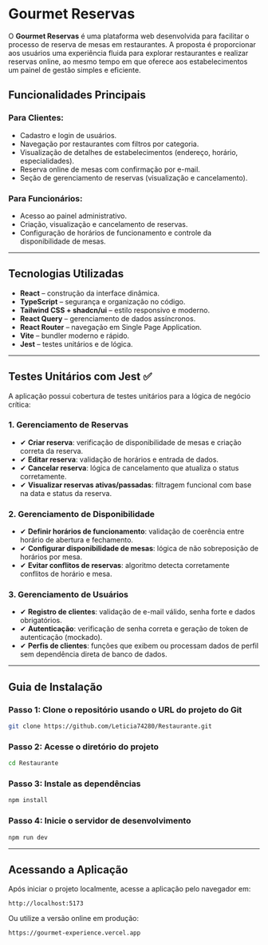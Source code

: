 # Gourmet Reservas

O **Gourmet Reservas** é uma plataforma web desenvolvida para facilitar o processo de reserva de mesas em restaurantes. A proposta é proporcionar aos usuários uma experiência fluida para explorar restaurantes e realizar reservas online, ao mesmo tempo em que oferece aos estabelecimentos um painel de gestão simples e eficiente.

## Funcionalidades Principais

### Para Clientes:

* Cadastro e login de usuários.
* Navegação por restaurantes com filtros por categoria.
* Visualização de detalhes de estabelecimentos (endereço, horário, especialidades).
* Reserva online de mesas com confirmação por e-mail.
* Seção de gerenciamento de reservas (visualização e cancelamento).

### Para Funcionários:

* Acesso ao painel administrativo.
* Criação, visualização e cancelamento de reservas.
* Configuração de horários de funcionamento e controle da disponibilidade de mesas.

---

## Tecnologias Utilizadas

* **React** – construção da interface dinâmica.
* **TypeScript** – segurança e organização no código.
* **Tailwind CSS + shadcn/ui** – estilo responsivo e moderno.
* **React Query** – gerenciamento de dados assíncronos.
* **React Router** – navegação em Single Page Application.
* **Vite** – bundler moderno e rápido.
* **Jest** – testes unitários e de lógica.

---

## Testes Unitários com Jest ✅

A aplicação possui cobertura de testes unitários para a lógica de negócio crítica:

### 1. Gerenciamento de Reservas

- ✔ **Criar reserva**: verificação de disponibilidade de mesas e criação correta da reserva.
- ✔ **Editar reserva**: validação de horários e entrada de dados.
- ✔ **Cancelar reserva**: lógica de cancelamento que atualiza o status corretamente.
- ✔ **Visualizar reservas ativas/passadas**: filtragem funcional com base na data e status da reserva.

### 2. Gerenciamento de Disponibilidade

- ✔ **Definir horários de funcionamento**: validação de coerência entre horário de abertura e fechamento.
- ✔ **Configurar disponibilidade de mesas**: lógica de não sobreposição de horários por mesa.
- ✔ **Evitar conflitos de reservas**: algoritmo detecta corretamente conflitos de horário e mesa.

### 3. Gerenciamento de Usuários

- ✔ **Registro de clientes**: validação de e-mail válido, senha forte e dados obrigatórios.
- ✔ **Autenticação**: verificação de senha correta e geração de token de autenticação (mockado).
- ✔ **Perfis de clientes**: funções que exibem ou processam dados de perfil sem dependência direta de banco de dados.

---

## Guia de Instalação

### Passo 1: Clone o repositório usando o URL do projeto do Git

```bash
git clone https://github.com/Leticia74280/Restaurante.git
````

### Passo 2: Acesse o diretório do projeto

```bash
cd Restaurante
```

### Passo 3: Instale as dependências

```bash
npm install
```

### Passo 4: Inicie o servidor de desenvolvimento

```bash
npm run dev
```

---

## Acessando a Aplicação

Após iniciar o projeto localmente, acesse a aplicação pelo navegador em:

```
http://localhost:5173
```

Ou utilize a versão online em produção:

```
https://gourmet-experience.vercel.app
```
